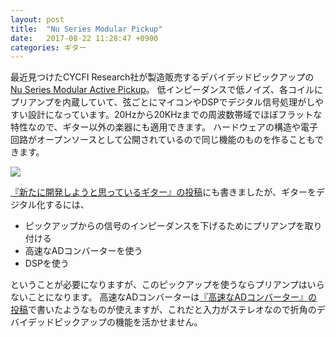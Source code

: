 ```yaml
---
layout: post
title:  "Nu Series Modular Pickup"
date:   2017-08-22 11:28:47 +0900
categories: ギター
---
```

最近見つけたCYCFI Research社が製造販売するデバイデッドピックアップの[Nu Series Modular Active Pickup](http://www.cycfi.com/projects/nu-series/)。
低インピーダンスで低ノイズ、各コイルにプリアンプを内蔵していて、弦ごとにマイコンやDSPでデジタル信号処理がしやすい設計になっています。20Hzから20KHzまでの周波数帯域でほぼフラットな特性なので、ギター以外の楽器にも適用できます。
ハードウェアの構造や電子回路がオープンソースとして公開されているので同じ機能のものを作ることもできます。

![](http://www.cycfi.com/wp-content/uploads/2016/02/Nu-Multi-3D.jpg)


[『新たに開発しようと思っているギター』の投稿](http://blog.tsubakicraft.jp/%E3%82%AE%E3%82%BF%E3%83%BC/2017/08/20/new-guitar.html)にも書きましたが、ギターをデジタル化するには、

- ピックアップからの信号のインピーダンスを下げるためにプリアンプを取り付ける
- 高速なADコンバーターを使う
- DSPを使う

ということが必要になりますが、このピックアップを使うならプリアンプはいらないことになります。
高速なADコンバーターは[『高速なADコンバーター』の投稿](http://blog.tsubakicraft.jp/%E3%83%96%E3%83%AD%E3%82%B0/%E9%9B%BB%E5%AD%90%E5%B7%A5%E4%BD%9C/2017/08/21/fast_adc.html)で書いたようなものが使えますが、これだと入力がステレオなので折角のデバイデッドピックアップの機能を活かせません。

